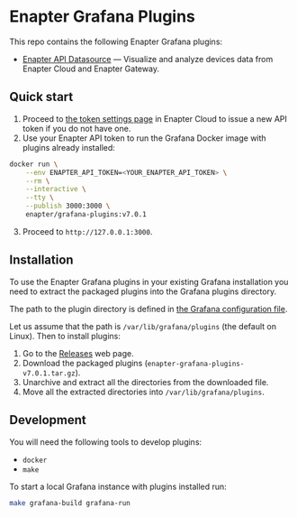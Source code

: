 # Enapter Grafana Plugins

This repo contains the following Enapter Grafana plugins:

- [Enapter API Datasource](enapter-api-datasource) — Visualize and analyze
  devices data from Enapter Cloud and Enapter Gateway.

## Quick start

1. Proceed to [the token settings
   page](https://cloud.enapter.com/settings/tokens) in Enapter Cloud to issue a
   new API token if you do not have one.
2. Use your Enapter API token to run the Grafana Docker image with plugins
   already installed:

```bash
docker run \
	--env ENAPTER_API_TOKEN=<YOUR_ENAPTER_API_TOKEN> \
	--rm \
	--interactive \
	--tty \
	--publish 3000:3000 \
	enapter/grafana-plugins:v7.0.1
```

3. Proceed to `http://127.0.0.1:3000`.

## Installation

To use the Enapter Grafana plugins in your existing Grafana installation you
need to extract the packaged plugins into the Grafana plugins directory.

The path to the plugin directory is defined in [the Grafana configuration
file](https://grafana.com/docs/grafana/latest/administration/configuration/#plugins).

Let us assume that the path is `/var/lib/grafana/plugins` (the default on
Linux). Then to install plugins:

1. Go to the [Releases](https://github.com/Enapter/grafana-plugins/releases)
   web page.
2. Download the packaged plugins (`enapter-grafana-plugins-v7.0.1.tar.gz`).
3. Unarchive and extract all the directories from the downloaded file.
4. Move all the extracted directories into `/var/lib/grafana/plugins`.

## Development

You will need the following tools to develop plugins:

- `docker`
- `make`

To start a local Grafana instance with plugins installed run:

```bash
make grafana-build grafana-run
```
